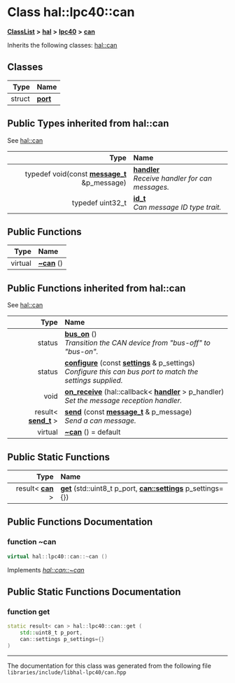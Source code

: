 

# Class hal::lpc40::can



[**ClassList**](annotated.md) **>** [**hal**](namespacehal.md) **>** [**lpc40**](namespacehal_1_1lpc40.md) **>** [**can**](classhal_1_1lpc40_1_1can.md)








Inherits the following classes: [hal::can](classhal_1_1can.md)












## Classes

| Type | Name |
| ---: | :--- |
| struct | [**port**](structhal_1_1lpc40_1_1can_1_1port.md) <br> |




## Public Types inherited from hal::can

See [hal::can](classhal_1_1can.md)

| Type | Name |
| ---: | :--- |
| typedef void(const [**message\_t**](structhal_1_1can_1_1message__t.md) &p\_message) | [**handler**](#typedef-handler)  <br>_Receive handler for can messages._  |
| typedef uint32\_t | [**id\_t**](#typedef-id_t)  <br>_Can message ID type trait._  |






































## Public Functions

| Type | Name |
| ---: | :--- |
| virtual  | [**~can**](#function-can) () <br> |


## Public Functions inherited from hal::can

See [hal::can](classhal_1_1can.md)

| Type | Name |
| ---: | :--- |
|  status | [**bus\_on**](#function-bus_on) () <br>_Transition the CAN device from "bus-off" to "bus-on"._  |
|  status | [**configure**](#function-configure) (const [**settings**](structhal_1_1can_1_1settings.md) & p\_settings) <br>_Configure this can bus port to match the settings supplied._  |
|  void | [**on\_receive**](#function-on_receive) (hal::callback&lt; [**handler**](classhal_1_1can.md#typedef-handler) &gt; p\_handler) <br>_Set the message reception handler._  |
|  result&lt; [**send\_t**](structhal_1_1can_1_1send__t.md) &gt; | [**send**](#function-send) (const [**message\_t**](structhal_1_1can_1_1message__t.md) & p\_message) <br>_Send a can message._  |
| virtual  | [**~can**](#function-can) () = default<br> |


## Public Static Functions

| Type | Name |
| ---: | :--- |
|  result&lt; [**can**](classhal_1_1lpc40_1_1can.md) &gt; | [**get**](#function-get) (std::uint8\_t p\_port, [**can::settings**](structhal_1_1can_1_1settings.md) p\_settings={}) <br> |




















































## Public Functions Documentation




### function ~can 

```C++
virtual hal::lpc40::can::~can () 
```



Implements [*hal::can::~can*](classhal_1_1can.md#function-can)

## Public Static Functions Documentation




### function get 

```C++
static result< can > hal::lpc40::can::get (
    std::uint8_t p_port,
    can::settings p_settings={}
) 
```




------------------------------
The documentation for this class was generated from the following file `libraries/include/libhal-lpc40/can.hpp`

